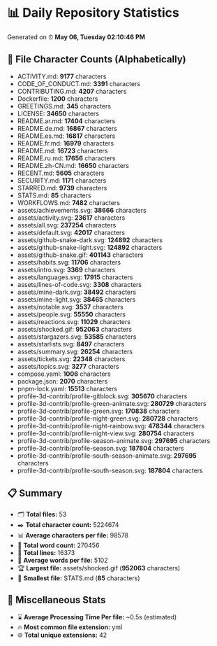 # 📊 Daily Repository Statistics
Generated on ⏰ **May 06, Tuesday 02:10:46 PM**

## 📂 File Character Counts (Alphabetically)
- ACTIVITY.md: **9177** characters
- CODE_OF_CONDUCT.md: **3391** characters
- CONTRIBUTING.md: **4207** characters
- Dockerfile: **1200** characters
- GREETINGS.md: **345** characters
- LICENSE: **34650** characters
- README.ar.md: **17404** characters
- README.de.md: **16867** characters
- README.es.md: **16817** characters
- README.fr.md: **16979** characters
- README.md: **16723** characters
- README.ru.md: **17656** characters
- README.zh-CN.md: **16650** characters
- RECENT.md: **5605** characters
- SECURITY.md: **1171** characters
- STARRED.md: **9739** characters
- STATS.md: **85** characters
- WORKFLOWS.md: **7482** characters
- assets/achievements.svg: **38666** characters
- assets/activity.svg: **23617** characters
- assets/all.svg: **237254** characters
- assets/default.svg: **42017** characters
- assets/github-snake-dark.svg: **124892** characters
- assets/github-snake-light.svg: **124892** characters
- assets/github-snake.gif: **401143** characters
- assets/habits.svg: **11706** characters
- assets/intro.svg: **3369** characters
- assets/languages.svg: **17915** characters
- assets/lines-of-code.svg: **3308** characters
- assets/mine-dark.svg: **38492** characters
- assets/mine-light.svg: **38465** characters
- assets/notable.svg: **3537** characters
- assets/people.svg: **55550** characters
- assets/reactions.svg: **11029** characters
- assets/shocked.gif: **952063** characters
- assets/stargazers.svg: **53585** characters
- assets/starlists.svg: **8497** characters
- assets/summary.svg: **26254** characters
- assets/tickets.svg: **22348** characters
- assets/topics.svg: **3277** characters
- compose.yaml: **1006** characters
- package.json: **2070** characters
- pnpm-lock.yaml: **15513** characters
- profile-3d-contrib/profile-gitblock.svg: **305670** characters
- profile-3d-contrib/profile-green-animate.svg: **280729** characters
- profile-3d-contrib/profile-green.svg: **170838** characters
- profile-3d-contrib/profile-night-green.svg: **280728** characters
- profile-3d-contrib/profile-night-rainbow.svg: **478344** characters
- profile-3d-contrib/profile-night-view.svg: **280754** characters
- profile-3d-contrib/profile-season-animate.svg: **297695** characters
- profile-3d-contrib/profile-season.svg: **187804** characters
- profile-3d-contrib/profile-south-season-animate.svg: **297695** characters
- profile-3d-contrib/profile-south-season.svg: **187804** characters

## 📋 Summary
- 🗂️ **Total files:** 53
- ✒️ **Total character count:** 5224674
- 📊 **Average characters per file:** 98578
- 📝 **Total word count:** 270456
- 🧾 **Total lines:** 16373
- 📐 **Average words per file:** 5102
- 🏆 **Largest file:** assets/shocked.gif (**952063** characters)
- 🥉 **Smallest file:** STATS.md (**85** characters)

## 🌟 Miscellaneous Stats
- ⌛ **Average Processing Time Per file:** ~0.5s (estimated)
- 🔥 **Most common file extension:** yml
- 🌐 **Total unique extensions:** 42

